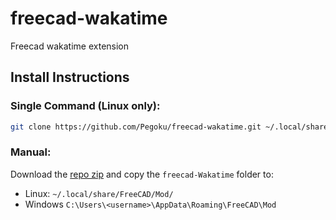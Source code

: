 # freecad-wakatime
Freecad wakatime extension

## Install Instructions

### Single Command (Linux only):
```bash
git clone https://github.com/Pegoku/freecad-wakatime.git ~/.local/share/FreeCAD/Mod/freecad-wakatime
```

### Manual: 
Download the [repo zip](https://github.com/Pegoku/freecad-wakatime/archive/refs/heads/main.zip) and copy the `freecad-Wakatime` folder to:
- Linux:
`~/.local/share/FreeCAD/Mod/ `
- Windows
`C:\Users\<username>\AppData\Roaming\FreeCAD\Mod`
